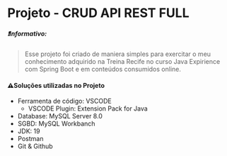 # Projeto - CRUD API REST FULL

##### :heavy_exclamation_mark:Informativo:
>Esse projeto foi criado de maniera simples para exercitar o meu conhecimento adquirido na Treina Recife no curso Java Expirience com Spring Boot e em conteúdos   consumidos online.

#### :warning:Soluções utilizadas no Projeto

- Ferramenta de código: VSCODE<br>
	- VSCODE Plugin: Extension Pack for Java
- Database: MySQL Server 8.0<br>
- SGBD: MySQL Workbanch<br>
- JDK: 19<br>
- Postman<br>
- Git & Github
